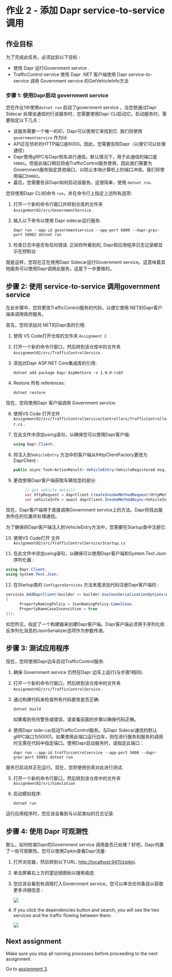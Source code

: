 # 作业 2 - 添加 Dapr service-to-service 调用

## 作业目标

为了完成此任务，必须达到以下目标 :

- 使用 Dapr 运行Government service .
- TrafficControl service 使用 Dapr .NET 客户端使用 Dapr service-to-service 调用  Government service 的GetVehicleInfo方法 

### 步骤 1: 使用Dapr启动 government service 

您在作业1中使用`dotnet run` 启动了government service 。当您想通过Dapr Sidecar 处理该通信的行该服务时，您需要使用Dapr CLI启动它。启动服务时，需要指定以下几点：

- 该服务需要一个唯一的ID，Dapr可以使用它来找到它. 我们将使用 `governmentservice` 作为Id.
- API正在侦听的HTTP端口是6000。因此，您需要告知Dapr（以便它可以处理通信）
- Dapr使用gRPC与Dapr侧车进行通信。默认情况下，用于此通信的端口是`50001`。但是此端口稍后将由TrafficControl服务使用，因此我们需要为Government服务指定其他端口，以防止本地计算机上的端口冲突。我们将使用端口`50002`。
- 最后，您需要告诉Dapr如何启动该服务。这很简单，使用 `dotnet run`.

您将使用Dapr CLI的命令 `run`，并在命令行上指定上述所有选项:

1. 打开一个新的命令行窗口并转到仓库的文件夹 `Assignment02/src/GovernmentService` .

2. 输入以下命令以使用 Dapr sidecar运行服务:

   ```
   dapr run --app-id governmentservice --app-port 6000 --dapr-grpc-port 50002 dotnet run
   ```

3. 检查日志中是否有任何错误. 正如你所看到的, Dapr和应用程序日志记录都显示在控制台

就是这样，您现在正在使用Dapr Sidecar运行Government service。这意味着其他服务可以使用Dapr调用此服务。这是下一步要做的。

## 步骤 2: 使用 service-to-service 调用government service 

在此步骤中，您将更改TrafficControl服务的代码，以便它使用.NET的Dapr客户端来调用政府服务。

首先，您将添加对.NET的Dapr库的引用:

1. 使用 VS Code打开仓库的文件夹 `Assignment 2` 

1. 打开一个新的命令行窗口，然后转到该仓库中的文件夹 `Assignment02/src/TrafficControlService` .

1. 添加对Dapr ASP.NET Core集成库的引用:

   ```
   dotnet add package Dapr.AspNetCore -v 1.0.0-rc03
   ```

1. Restore 所有 references:

   ```
   dotnet restore
   ```

现在，您将使用Dapr 客户端调用 Government service:

6. 使用VS Code 打开文件 `Assignment02/src/TrafficControlService/Controllers/TrafficController.cs` .

7. 在此文件中添加using语句，以确保您可以使用Dapr客户端:

   ```csharp
   using Dapr.Client;
   ```

8. 将注入到`VehicleEntry` 方法中的客户端从IHttpClientFactory更改为DaprClient :

   ```csharp
   public async Task<ActionResult> VehicleEntry(VehicleRegistered msg, [FromServices] DaprClient daprClient)

   ```

9. 更改使用Dapr客户端获取车辆信息的部分:

   ```csharp
        // get vehicle details
        var httpRequest = daprClient.CreateInvokeMethodRequest(HttpMethod.Get,"governmentservice",$"rdw/vehicle/{msg.LicenseNumber}");
        var vehicleInfo = await daprClient.InvokeMethodAsync<VehicleInfo>(httpRequest);
   ```

现在，Dapr客户端用于直接调用Government service上的方法。Dapr将找出服务所在的位置并处理通信。

为了确保将Dapr客户端注入到VehicleEntry方法中，您需要在Startup类中注册它:

10. 使用VS Code打开 文件 `Assignment02/src/TrafficControlService/Startup.cs` 

11. 在此文件中添加using语句，以确保可以使用Dapr客户端和System.Text.Json序列化器 :

   ```csharp
   using Dapr.Client;
   using System.Text.Json;
   ```

12. 在Startup类的 `ConfigureServices` 方法末尾添加代码注册Dapr客户端的 :

   ```csharp
   services.AddDaprClient(builder => builder.UseJsonSerializationOptions(new JsonSerializerOptions()
   {
         PropertyNamingPolicy = JsonNamingPolicy.CamelCase,
         PropertyNameCaseInsensitive = true
   }));
   ```

  如您所见，指定了一个构建器来创建Dapr客户端。Dapr客户端必须用于序列化和反序列化消息的JsonSerializer选项作为参数传递。 

## 步骤 3: 测试应用程序

现在，您将使用Dapr边车启动TrafficControl服务:

1. 确保 Government service 仍然在Dapr 边车上运行(与步骤1相同).

2. 打开一个新的命令行窗口，然后转到该仓库中的文件夹 `Assignment02/src/TrafficControlService` .

3. 通过构建代码来检查所有代码更改是否正确:

   ```
   dotnet build
   ```

   如果看到任何警告或错误，请查看前面的步骤以确保代码正确。

4. 使用Dapr side-car启动TrafficControl服务。与Dapr Sidecar通信的默认gRPC端口为50001。如果使用此端口运行边车，则在进行服务到服务的调用时无需在代码中指定端口。使用Dapr启动服务时，请指定此端口：

   ```
   dapr run --app-id trafficcontrolservice --app-port 5000 --dapr-grpc-port 50001 dotnet run
   ```

服务已启动并正在运行。现在，您将使用仿真对此进行测试.

5. 打开一个新的命令行窗口，然后转到该仓库中的文件夹 `Assignment02/src/Simulation` 

6. 启动模拟程序:

   ```
   dotnet run
   ```

运行应用程序时，您应该会看到与以前类似的日志记录.

## 步骤 4: 使用 Dapr 可观测性

那么，如何检查Dapr的Government service 调用是否已处理？好吧，Dapr内置了一些可观察性。您可以使用Zipkin查看Dapr流量:

1. 打开浏览器，然后转到以下URL: [http://localhost:9411/zipkin](http://localhost:9411/zipkin).

2. 单击屏幕右上方的望远镜图标以搜索痕迹.

3. 您应该会看到有调用打入Government service。您可以单击任何条目以获取更多详细信息 :

   ![](img/zipkin-traces.png)

4. If you click the dependencies button and search, you will see the two services and the traffic flowing between them:

   ![](img/zipkin-dependencies.png)

## Next assignment

Make sure you stop all running processes before proceeding to the next assignment.

Go to [assignment 3](../Assignment03/README.md).